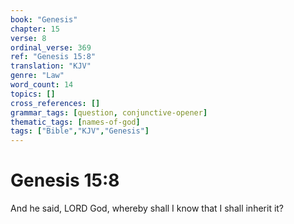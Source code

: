 ```yaml
---
book: "Genesis"
chapter: 15
verse: 8
ordinal_verse: 369
ref: "Genesis 15:8"
translation: "KJV"
genre: "Law"
word_count: 14
topics: []
cross_references: []
grammar_tags: [question, conjunctive-opener]
thematic_tags: [names-of-god]
tags: ["Bible","KJV","Genesis"]
---
```


# Genesis 15:8

And he said, LORD God, whereby shall I know that I shall inherit it?
